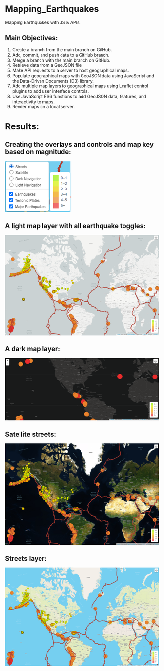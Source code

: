 # Mapping_Earthquakes
Mapping Earthquakes with JS &amp; APIs

## Main Objectives: 
1. Create a branch from the main branch on GitHub.
2. Add, commit, and push data to a GitHub branch.
3. Merge a branch with the main branch on GitHub.
4. Retrieve data from a GeoJSON file.
5. Make API requests to a server to host geographical maps.
6. Populate geographical maps with GeoJSON data using JavaScript and the Data-Driven Documents (D3) library.
7. Add multiple map layers to geographical maps using Leaflet control plugins to add user interface controls.
8. Use JavaScript ES6 functions to add GeoJSON data, features, and interactivity to maps.
9. Render maps on a local server.

# Results: 
## Creating the overlays and controls and map key based on magnitude:

![Pic 1](https://github.com/zhangkevq/Mapping_Earthquakes/blob/main/images/legend%20and%20key.png)

## A light map layer with all earthquake toggles:
![Pic 2](https://github.com/zhangkevq/Mapping_Earthquakes/blob/main/images/light.png)

## A dark map layer:
![Pic 3](https://github.com/zhangkevq/Mapping_Earthquakes/blob/main/images/dark.png)

## Satellite streets:
![Pic 4](https://github.com/zhangkevq/Mapping_Earthquakes/blob/main/images/satellite.png)

## Streets layer:
![Pic 5](https://github.com/zhangkevq/Mapping_Earthquakes/blob/main/images/full-map.png)
